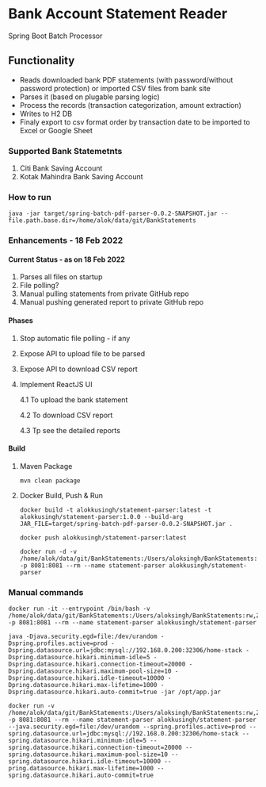 # Bank Account Statement Reader
Spring Boot Batch Processor

## Functionality
- Reads downloaded bank PDF statements (with password/without password protection) or imported CSV files from bank site
- Parses it (based on plugable parsing logic)
- Process the records (transaction categorization, amount extraction)
- Writes to H2 DB
- Finaly export to csv format order by transaction date to be imported to Excel or Google Sheet

### Supported Bank Statemetnts
1. Citi Bank Saving Account 
2. Kotak Mahindra Bank Saving Account 

### How to run
````
java -jar target/spring-batch-pdf-parser-0.0.2-SNAPSHOT.jar --file.path.base.dir=/home/alok/data/git/BankStatements
````

### Enhancements - 18 Feb 2022
#### Current Status - as on 18 Feb 2022
1. Parses all files on startup
2. File polling?
3. Manual pulling statements from private GitHub repo
4. Manual pushing generated report to private GitHub repo
#### Phases
1. Stop automatic file polling - if any
2. Expose API to upload file to be parsed
3. Expose API to download CSV report
4. Implement ReactJS UI 
   
   4.1 To upload the bank statement
   
   4.2 To download CSV report
   
   4.3 Tp see the detailed reports

#### Build
1. Maven Package
   ````
   mvn clean package
   ````
2. Docker Build, Push & Run
   ````
   docker build -t alokkusingh/statement-parser:latest -t alokkusingh/statement-parser:1.0.0 --build-arg JAR_FILE=target/spring-batch-pdf-parser-0.0.2-SNAPSHOT.jar .
   ````
   ````
   docker push alokkusingh/statement-parser:latest
   ````
   ````
   docker run -d -v /home/alok/data/git/BankStatements:/Users/aloksingh/BankStatements:rw,Z -p 8081:8081 --rm --name statement-parser alokkusingh/statement-parser
   ````
   
### Manual commands
````
docker run -it --entrypoint /bin/bash -v /home/alok/data/git/BankStatements:/Users/aloksingh/BankStatements:rw,Z -p 8081:8081 --rm --name statement-parser alokkusingh/statement-parser
````
````
java -Djava.security.egd=file:/dev/urandom -Dspring.profiles.active=prod -Dspring.datasource.url=jdbc:mysql://192.168.0.200:32306/home-stack -Dspring.datasource.hikari.minimum-idle=5 -Dspring.datasource.hikari.connection-timeout=20000 -Dspring.datasource.hikari.maximum-pool-size=10 -Dspring.datasource.hikari.idle-timeout=10000 -Dpring.datasource.hikari.max-lifetime=1000 -Dspring.datasource.hikari.auto-commit=true -jar /opt/app.jar
````
````
docker run -v /home/alok/data/git/BankStatements:/Users/aloksingh/BankStatements:rw,Z -p 8081:8081 --rm --name statement-parser alokkusingh/statement-parser --java.security.egd=file:/dev/urandom --spring.profiles.active=prod --spring.datasource.url=jdbc:mysql://192.168.0.200:32306/home-stack --spring.datasource.hikari.minimum-idle=5 --spring.datasource.hikari.connection-timeout=20000 --spring.datasource.hikari.maximum-pool-size=10 --spring.datasource.hikari.idle-timeout=10000 --pring.datasource.hikari.max-lifetime=1000 --spring.datasource.hikari.auto-commit=true
````